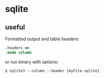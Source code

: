 # sqlite

## useful
Formatted output and table headers:

```sql
.headers on
.mode column
```

or run binary with options:
```shell
$ sqlite3 --column --header [myFile.sqlite]
```
